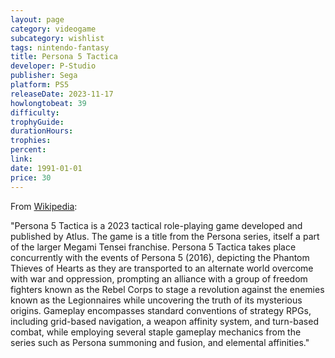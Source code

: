 ```yaml
---
layout: page
category: videogame
subcategory: wishlist
tags: nintendo-fantasy
title: Persona 5 Tactica
developer: P-Studio
publisher: Sega
platform: PS5
releaseDate: 2023-11-17
howlongtobeat: 39
difficulty:
trophyGuide:
durationHours:
trophies:
percent:
link:
date: 1991-01-01
price: 30
---
```


From [Wikipedia](https://en.wikipedia.org/wiki/Persona_5_Tactica):

"Persona 5 Tactica is a 2023 tactical role-playing game developed and published by Atlus. The game is a title from the Persona series, itself a part of the larger Megami Tensei franchise. Persona 5 Tactica takes place concurrently with the events of Persona 5 (2016), depicting the Phantom Thieves of Hearts as they are transported to an alternate world overcome with war and oppression, prompting an alliance with a group of freedom fighters known as the Rebel Corps to stage a revolution against the enemies known as the Legionnaires while uncovering the truth of its mysterious origins. Gameplay encompasses standard conventions of strategy RPGs, including grid-based navigation, a weapon affinity system, and turn-based combat, while employing several staple gameplay mechanics from the series such as Persona summoning and fusion, and elemental affinities."
